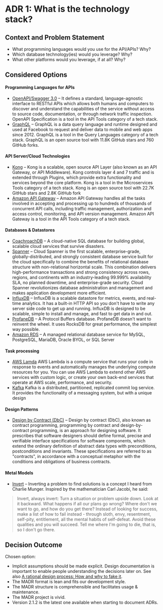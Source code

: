 # ADR 1: What is the technology stack?

## Context and Problem Statement

*   What programming languages would you use for the API/APIs? Why?
*   Which database technology(ies) would you leverage? Why?
*   What other platforms would you leverage, if at all? Why?

## Considered Options

#### Programming Languages for APIs
*   [OpenAPI/Swagger 3.0](https://swagger.io/specification/) – It defines a standard, language-agnostic interface to RESTful APIs which allows both humans and computers to discover and understand the capabilities of the service without access to source code, documentation, or through network traffic inspection. OpenAPI Specification is a tool in the API Tools category of a tech stack.
*   [GraphQL](https://stackshare.io/graphql) – GraphQL is a data query language and runtime designed and used at Facebook to request and deliver data to mobile and web apps since 2012. GraphQL is a tool in the Query Languages category of a tech stack. GraphQL is an open source tool with 11.8K GitHub stars and 760 GitHub forks.

#### API Server/Cloud Technologies
*   [Kong](https://konghq.com/kong/) – Kong is a scalable, open source API Layer (also known as an API Gateway, or API Middleware). Kong controls layer 4 and 7 traffic and is extended through Plugins, which provide extra functionality and services beyond the core platform. Kong is a tool in the Microservices Tools category of a tech stack. Kong is an open source tool with 22.7K GitHub stars and 2.8K GitHub fork
*   [Amazon API Gateway](https://aws.amazon.com/api-gateway/) – Amazon API Gateway handles all the tasks involved in accepting and processing up to hundreds of thousands of concurrent API calls, including traffic management, authorization and access control, monitoring, and API version management. Amazon API Gateway is a tool in the API Tools category of a tech stack.

#### Databases & Datastores
*   [CoachroachDB](https://adr.github.io/madr/) – A cloud-native SQL database for building global, scalable cloud services that survive disasters.
*   [Spanner](https://cloud.google.com/spanner/) – Cloud Spanner is the first scalable, enterprise-grade, globally-distributed, and strongly consistent database service built for the cloud specifically to combine the benefits of relational database structure with non-relational horizontal scale. This combination delivers high-performance transactions and strong consistency across rows, regions, and continents with an industry-leading 99.999% availability SLA, no planned downtime, and enterprise-grade security. Cloud Spanner revolutionizes database administration and management and makes application development more efficient.
*   [InfluxDB](https://en.wikipedia.org/wiki/InfluxDB) – InfluxDB is a scalable datastore for metrics, events, and real-time analytics. It has a built-in HTTP API so you don't have to write any server side code to get up and running.  InfluxDB is designed to be scalable, simple to install and manage, and fast to get data in and out.
*   [ProfaneDB](https://profanedb.gitlab.io/) – A Protocol Buffers database. ProfaneDB doesn't want to reinvent the wheel. It uses RocksDB for great performance, the simplest way possible.
*   [Amazon RDS](https://aws.amazon.com/rds/) – A managed relational database service for MySQL, PostgreSQL, MariaDB, Oracle BYOL, or SQL Server

#### Task processing
*   [AWS Lamda](https://aws.amazon.com/lambda/) AWS Lambda is a compute service that runs your code in response to events and automatically manages the underlying compute resources for you. You can use AWS Lambda to extend other AWS services with custom logic, or create your own back-end services that operate at AWS scale, performance, and security.
*   [Kafka](https://www.striim.com/solutions/kafka-real-time-integration-stream-processing/) Kafka is a distributed, partitioned, replicated commit log service. It provides the functionality of a messaging system, but with a unique design


#### Design Patterns
*   [Design by Contract (DbC)](https://en.wikipedia.org/wiki/Design_by_contract)  – Design by contract (DbC), also known as contract programming, programming by contract and design-by-contract programming, is an approach for designing software. It prescribes that software designers should define formal, precise and verifiable interface specifications for software components, which extend the ordinary definition of abstract data types with preconditions, postconditions and invariants. These specifications are referred to as "contracts", in accordance with a conceptual metaphor with the conditions and obligations of business contracts.

#### Metal Models
*   [Invert](https://seekingalpha.com/article/4040474-invert-always-invert) – Inverting a problem to find solutions is a concept I heard from Charlie Munger. Inspired by the mathematician Carl Jacobi, he said:
> Invert, always invert: Turn a situation or problem upside down. Look at it backward. What happens if all our plans go wrong? Where don't we want to go, and how do you get there? Instead of looking for success, make a list of how to fail instead - through sloth, envy, resentment, self-pity, entitlement, all the mental habits of self-defeat. Avoid these qualities and you will succeed. Tell me where I'm going to die, that is, so I don't go there.

## Decision Outcome

Chosen option:

*   Implicit assumptions should be made explicit.
  Design documentation is important to enable people understanding the decisions later on.
  See also [A rational design process: How and why to fake it](https://doi.org/10.1109/TSE.1986.6312940).
*   The MADR format is lean and fits our development style.
*   The MADR structure is comprehensible and facilitates usage & maintenance.
*   The MADR project is vivid.
*   Version 2.1.2 is the latest one available when starting to document ADRs.
